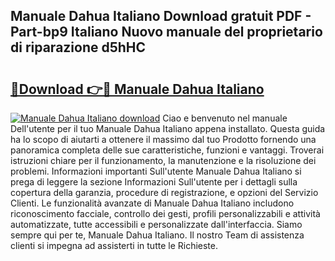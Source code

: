 ## Manuale Dahua Italiano Download gratuit PDF - Part-bp9 Italiano Nuovo manuale del proprietario di riparazione d5hHC

# <h2><a href="http://dffgnl.blite.top/?on=Manuale+Dahua+Italiano">🔗Download 👉🔴 Manuale Dahua Italiano</a></h2>

[![Manuale Dahua Italiano download](https://i.imgur.com/lujVjoI.png)](http://dffgnl.blite.top/?on=Manuale+Dahua+Italiano)
Ciao e benvenuto nel manuale Dell'utente per il tuo Manuale Dahua Italiano appena installato. Questa guida ha lo scopo di aiutarti a ottenere il massimo dal tuo Prodotto fornendo una panoramica completa delle sue caratteristiche, funzioni e vantaggi. Troverai istruzioni chiare per il funzionamento, la manutenzione e la risoluzione dei problemi. Informazioni importanti Sull'utente Manuale Dahua Italiano si prega di leggere la sezione Informazioni Sull'utente per i dettagli sulla copertura della garanzia, procedure di registrazione, e opzioni del Servizio Clienti. Le funzionalità avanzate di Manuale Dahua Italiano includono riconoscimento facciale, controllo dei gesti, profili personalizzabili e attività automatizzate, tutte accessibili e personalizzate dall'interfaccia. Siamo sempre qui per te, Manuale Dahua Italiano. Il nostro Team di assistenza clienti si impegna ad assisterti in tutte le Richieste.
